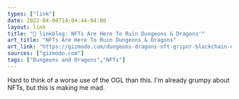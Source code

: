 ```yaml
---
types: ["link"]
date: 2022-04-08T14:04:44-04:00
layout: link
title: "🔗 linkblog: NFTs Are Here To Ruin Dungeons & Dragons'"
art_title: "NFTs Are Here To Ruin Dungeons & Dragons"
art_link: "https://gizmodo.com/dungeons-dragons-nft-gripnr-blockchain-dnd-ttrpg-1848686984"
sources: ["gizmodo.com"]
tags: ["Dungeons and Dragons","NFTs"]
---
```

Hard to think of a worse use of the OGL than this. I'm already grumpy about NFTs, but this is making me mad.
